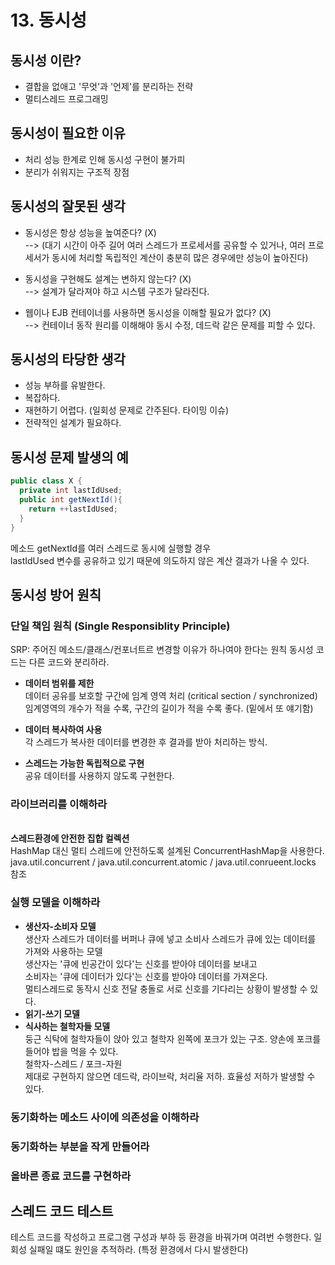 # 13. 동시성

## 동시성 이란?
- 결합을 없애고 '무엇'과 '언제'를 분리하는 전략
- 멀티스레드 프로그래밍

## 동시성이 필요한 이유
- 처리 성능 한계로 인해 동시성 구현이 불가피
- 분리가 쉬워지는 구조적 장점

## 동시성의 잘못된 생각
- 동시성은 항상 성능을 높여준다? (X)
<br> --> 
(대기 시간이 아주 길어 여러 스레드가 프로세서를 공유할 수 있거나, 
여러 프로세서가 동시에 처리할 독립적인 계산이 충분히 많은 경우에만 성능이 높아진다)

- 동시성을 구현해도 설계는 변하지 않는다? (X)
<br> --> 설계가 달라져야 하고 시스템 구조가 달라진다.

- 웹이나 EJB 컨테이너를 사용하면 동시성을 이해할 필요가 없다? (X)
<br> --> 컨테이너 동작 원리를 이해해야 동시 수정, 데드락 같은 문제를 피할 수 있다.

## 동시성의 타당한 생각
- 성능 부하를 유발한다.
- 복잡하다.
- 재현하기 어렵다. (일회성 문제로 간주된다. 타이밍 이슈)
- 전략적인 설계가 필요하다.

## 동시성 문제 발생의 예
```java
public class X {
  private int lastIdUsed;
  public int getNextId(){
    return ++lastIdUsed;
  }
}
```
메소드 getNextId를 여러 스레드로 동시에 실행할 경우 
<br>lastIdUsed 변수를 공유하고 있기 때문에 의도하지 않은 계산 결과가 나올 수 있다.

## 동시성 방어 원칙

### 단일 책임 원칙 (Single Responsiblity Principle)
SRP: 주어진 메소드/클래스/컨포너트르 변경할 이유가 하나여야 한다는 원칙
동시성 코드는 다른 코드와 분리하라.

* __데이터 범위를 제한__
<br>데이터 공유를 보호할 구간에 임계 영역 처리 (critical section / synchronized)
<br>임계영역의 개수가 적을 수록, 구간의 길이가 적을 수록 좋다. (밑에서 또 얘기함)

* __데이터 복사하여 사용__
<br>각 스레드가 복사한 데이터를 변경한 후 결과를 받아 처리하는 방식.

* __스레드는 가능한 독립적으로 구현__
<br>공유 데이터를 사용하지 않도록 구현한다.

### 라이브러리를 이해하라
<br>__스레드환경에 안전한 집합 컬렉션__
<br>HashMap 대신 멀티 스레드에 안전하도록 설계된 ConcurrentHashMap을 사용한다.
<br>java.util.concurrent / java.util.concurrent.atomic / java.util.conrueent.locks 참조

### 실행 모델을 이해하라
* __생산자-소비자 모델__
<br>생산자 스레드가 데이터를 버퍼나 큐에 넣고 소비사 스레드가 큐에 있는 데이터를 가져와 사용하는 모델
<br>생산자는 '큐에 빈공간이 있다'는 신호를 받아야 데이터를 보내고
<br>소비자는 '큐에 데이터가 있다'는 신호를 받아야 데이터를 가져온다.
<br>멀티스레드로 동작시 신호 전달 충돌로 서로 신호를 기다리는 상황이 발생할 수 있다.
* __읽기-쓰기 모델__
* __식사하는 철학자들 모델__
<br>둥근 식탁에 철학자들이 앉아 있고 철학자 왼쪽에 포크가 있는 구조. 양손에 포크를 들어야 밥을 먹을 수 있다.
<br>철학자-스레드 / 포크-자원
<br>제대로 구현하지 않으면 데드락, 라이브락, 처리율 저하. 효율성 저하가 발생할 수 있다.

### 동기화하는 메소드 사이에 의존성을 이해하라

### 동기화하는 부분을 작게 만들어라

### 올바른 종료 코드를 구현하라

## 스레드 코드 테스트
테스트 코드를 작성하고 프로그램 구성과 부하 등 환경을 바꿔가며 여려번 수행한다.
일회성 실패일 떄도 원인을 추적하라. (특정 환경에서 다시 발생한다)


